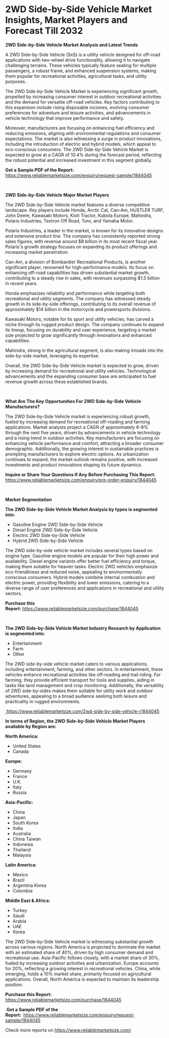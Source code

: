 <p><h1>2WD Side-by-Side Vehicle Market Insights, Market Players and Forecast Till 2032</h1></p><p><strong>2WD Side-by-Side Vehicle Market Analysis and Latest Trends</strong></p>
<p><p>A 2WD Side-by-Side Vehicle (SxS) is a utility vehicle designed for off-road applications with two-wheel drive functionality, allowing it to navigate challenging terrains. These vehicles typically feature seating for multiple passengers, a robust frame, and enhanced suspension systems, making them popular for recreational activities, agricultural tasks, and utility purposes.</p><p>The 2WD Side-by-Side Vehicle Market is experiencing significant growth, propelled by increasing consumer interest in outdoor recreational activities and the demand for versatile off-road vehicles. Key factors contributing to this expansion include rising disposable incomes, evolving consumer preferences for adventure and leisure activities, and advancements in vehicle technology that improve performance and safety. </p><p>Moreover, manufacturers are focusing on enhancing fuel efficiency and reducing emissions, aligning with environmental regulations and consumer expectations. The market is also witnessing a surge in product innovations, including the introduction of electric and hybrid models, which appeal to eco-conscious consumers. The 2WD Side-by-Side Vehicle Market is expected to grow at a CAGR of 10.4% during the forecast period, reflecting the robust potential and increased investment in this segment globally.</p></p>
<p><strong>Get a Sample PDF of the Report:&nbsp;</strong> <a href="https://www.reliablemarketsize.com/enquiry/request-sample/1844045?utm_campaign=3460&utm_medium=2&utm_source=Github&utm_content=ia&utm_term=31032025&utm_id=2wd-side-by-side-vehicle">https://www.reliablemarketsize.com/enquiry/request-sample/1844045</a></p>
<p>&nbsp;</p>
<p><strong>2WD Side-by-Side Vehicle Major Market Players</strong></p>
<p><p>The 2WD Side-by-Side Vehicle market features a diverse competitive landscape. Key players include Honda, Arctic Cat, Can-Am, HUSTLER TURF, John Deere, Kawasaki Motors, Kioti Tractor, Kubota Europe, Mahindra, Polaris Industries, Textron Off Road, Toro, and Yamaha Motor. </p><p>Polaris Industries, a leader in the market, is known for its innovative designs and extensive product line. The company has consistently reported strong sales figures, with revenue around $8 billion in its most recent fiscal year. Polaris's growth strategy focuses on expanding its product offerings and increasing market penetration.</p><p>Can-Am, a division of Bombardier Recreational Products, is another significant player, renowned for high-performance models. Its focus on enhancing off-road capabilities has driven substantial market growth, contributing to a steady rise in sales, with revenues surpassing $1.5 billion in recent years.</p><p>Honda emphasizes reliability and performance while targeting both recreational and utility segments. The company has witnessed steady growth in its side-by-side offerings, contributing to its overall revenue of approximately $14 billion in the motorcycle and powersports divisions.</p><p>Kawasaki Motors, notable for its sport and utility vehicles, has carved a niche through its rugged product design. The company continues to expand its lineup, focusing on durability and user experience, targeting a market size projected to grow significantly through innovations and enhanced capabilities.</p><p>Mahindra, strong in the agricultural segment, is also making inroads into the side-by-side market, leveraging its expertise. </p><p>Overall, the 2WD Side-by-Side Vehicle market is expected to grow, driven by increasing demand for recreational and utility vehicles. Technological advancements and the expanding consumer base are anticipated to fuel revenue growth across these established brands.</p></p>
<p>&nbsp;</p>
<p><strong>What Are The Key Opportunities For 2WD Side-by-Side Vehicle Manufacturers?</strong></p>
<p><p>The 2WD Side-by-Side Vehicle market is experiencing robust growth, fueled by increasing demand for recreational off-roading and farming applications. Market analysts project a CAGR of approximately 6-8% through the next five years, driven by advancements in vehicle technology and a rising trend in outdoor activities. Key manufacturers are focusing on enhancing vehicle performance and comfort, attracting a broader consumer demographic. Additionally, the growing interest in sustainable practices is prompting manufacturers to explore electric options. As urbanization continues to expand, the market outlook remains positive, with increased investments and product innovations shaping its future dynamics.</p></p>
<p><strong>Inquire or Share Your Questions If Any Before Purchasing This Report:</strong> <a href="https://www.reliablemarketsize.com/enquiry/pre-order-enquiry/1844045?utm_campaign=3460&utm_medium=2&utm_source=Github&utm_content=ia&utm_term=31032025&utm_id=2wd-side-by-side-vehicle">https://www.reliablemarketsize.com/enquiry/pre-order-enquiry/1844045</a></p>
<p>&nbsp;</p>
<p><strong>Market Segmentation</strong></p>
<p><strong>The 2WD Side-by-Side Vehicle Market Analysis by types is segmented into:</strong></p>
<p><ul><li>Gasoline Engine 2WD Side-by-Side Vehicle</li><li>Diesel Engine 2WD Side-by-Side Vehicle</li><li>Electric 2WD Side-by-Side Vehicle</li><li>Hybrid 2WD Side-by-Side Vehicle</li></ul></p>
<p><p>The 2WD side-by-side vehicle market includes several types based on engine type. Gasoline engine models are popular for their high power and availability. Diesel engine variants offer better fuel efficiency and torque, making them suitable for heavier tasks. Electric 2WD vehicles emphasize eco-friendliness and reduced noise, appealing to environmentally conscious consumers. Hybrid models combine internal combustion and electric power, providing flexibility and lower emissions, catering to a diverse range of user preferences and applications in recreational and utility sectors.</p></p>
<p><strong>Purchase this Report:&nbsp;</strong><a href="https://www.reliablemarketsize.com/purchase/1844045?utm_campaign=3460&utm_medium=2&utm_source=Github&utm_content=ia&utm_term=31032025&utm_id=2wd-side-by-side-vehicle">https://www.reliablemarketsize.com/purchase/1844045</a></p>
<p>&nbsp;</p>
<p><strong>The 2WD Side-by-Side Vehicle Market Industry Research by Application is segmented into:</strong></p>
<p><ul><li>Entertainment</li><li>Farm</li><li>Other</li></ul></p>
<p><p>The 2WD side-by-side vehicle market caters to various applications, including entertainment, farming, and other sectors. In entertainment, these vehicles enhance recreational activities like off-roading and trail riding. For farming, they provide efficient transport for tools and supplies, aiding in tasks like land management and crop monitoring. Additionally, the versatility of 2WD side-by-sides makes them suitable for utility work and outdoor adventures, appealing to a broad audience seeking both leisure and practicality in rugged environments.</p></p>
<p><a href="https://www.reliablemarketsize.com/2wd-side-by-side-vehicle-r1844045?utm_campaign=3460&utm_medium=2&utm_source=Github&utm_content=ia&utm_term=31032025&utm_id=2wd-side-by-side-vehicle">&nbsp;https://www.reliablemarketsize.com/2wd-side-by-side-vehicle-r1844045</a></p>
<p><strong>In terms of Region, the 2WD Side-by-Side Vehicle Market Players available by Region are:</strong></p>
<p>
    <p> <strong> North America: </strong>
        <ul>
            <li>United States</li>
            <li>Canada</li>
        </ul>
        </p> 
    <p> <strong> Europe: </strong>
        <ul>
            <li>Germany</li>
            <li>France</li>
            <li>U.K.</li>
            <li>Italy</li>
            <li>Russia</li>
        </ul>
        </p> 
    <p> <strong> Asia-Pacific: </strong>
        <ul>
            <li>China</li>
            <li>Japan</li>
            <li>South Korea</li>
            <li>India</li>
            <li>Australia</li>
            <li>China Taiwan</li>
            <li>Indonesia</li>
            <li>Thailand</li>
            <li>Malaysia</li>
        </ul>
        </p> 
    <p> <strong> Latin America: </strong>
        <ul>
            <li>Mexico</li>
            <li>Brazil</li>
            <li>Argentina Korea</li>
            <li>Colombia</li>
        </ul>
        </p> 
    <p> <strong> Middle East & Africa: </strong>
        <ul>
            <li>Turkey</li>
            <li>Saudi</li>
            <li>Arabia</li>
            <li>UAE</li>
            <li>Korea</li>
        </ul>
    </p>
    </p>
<p><p>The 2WD Side-by-Side Vehicle market is witnessing substantial growth across various regions. North America is projected to dominate the market with an estimated share of 40%, driven by high consumer demand and recreational use. Asia-Pacific follows closely, with a market share of 30%, fueled by increasing outdoor activities and urbanization. Europe accounts for 20%, reflecting a growing interest in recreational vehicles. China, while emerging, holds a 10% market share, primarily focused on agricultural applications. Overall, North America is expected to maintain its leadership position.</p></p>
<p><strong>Purchase this Report: </strong><a href="https://www.reliablemarketsize.com/purchase/1844045?utm_campaign=3460&utm_medium=2&utm_source=Github&utm_content=ia&utm_term=31032025&utm_id=2wd-side-by-side-vehicle">https://www.reliablemarketsize.com/purchase/1844045</a></p>
<p>&nbsp;<strong>Get a Sample PDF of the Report:&nbsp;&nbsp;</strong><a href="https://www.reliablemarketsize.com/enquiry/request-sample/1844045?utm_campaign=3460&utm_medium=2&utm_source=Github&utm_content=ia&utm_term=31032025&utm_id=2wd-side-by-side-vehicle">https://www.reliablemarketsize.com/enquiry/request-sample/1844045</a></p>
<p><strong></strong></p>
<p>Check more reports on <a href="https://www.reliablemarketsize.com/?utm_campaign=3460&utm_medium=2&utm_source=Github&utm_content=ia&utm_term=31032025&utm_id=2wd-side-by-side-vehicle">https://www.reliablemarketsize.com/</a></p>